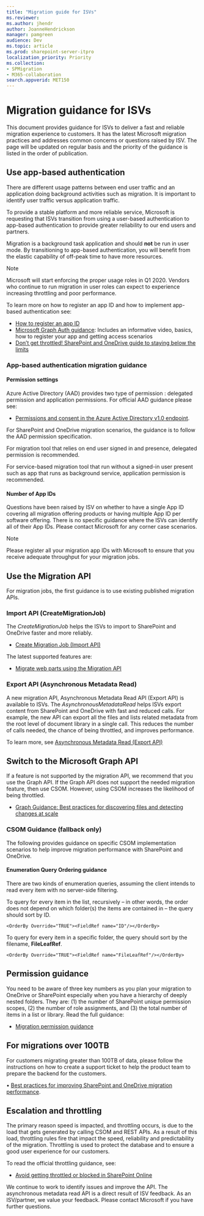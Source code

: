 ```yaml
---
title: "Migration guide for ISVs"
ms.reviewer: 
ms.author: jhendr
author: JoanneHendrickson
manager: pamgreen
audience: Dev
ms.topic: article
ms.prod: sharepoint-server-itpro
localization_priority: Priority
ms.collection: 
- SPMigration
- M365-collaboration
search.appverid: MET150
---
```

# Migration guidance for ISVs

This document provides guidance for ISVs to deliver a fast and reliable migration experience to customers. It has the latest Microsoft migration practices and addresses common concerns or questions raised by ISV. The page will be updated on regular basis and the priority of the guidance is listed in the order of publication.

## Use app-based authentication
There are different usage patterns between end user traffic and an application doing background activities such as migration. It is important to identify user traffic versus application traffic. 

To provide a stable platform and more reliable service, Microsoft is requesting that ISVs transition from using a user-based authentication to app-based authentication to provide greater reliability to our end users and partners. 

Migration is a background task application and should **not** be run in user mode. By transitioning to app-based authentication, you will benefit from the elastic capability of off-peak time to have more resources.  

> [!Note]
>Microsoft will start enforcing the proper usage roles in Q1 2020. Vendors who continue to run migration in user roles can expect to experience increasing throttling and poor performance.

To learn more on how to register an app ID and how to implement app-based authentication see:

- [How to register an app ID](https://nam06.safelinks.protection.outlook.com/?url=https%3A%2F%2Fdocs.microsoft.com%2Fen-us%2Fazure%2Factive-directory%2Fdevelop%2Factive-directory-v2-registration-portal&data=04%7C01%7CWan.Wu%40microsoft.com%7C7c98484b20de4fc80fb308d6da3e3509%7C72f988bf86f141af91ab2d7cd011db47%7C1%7C0%7C636936358039977299%7CUnknown%7CTWFpbGZsb3d8eyJWIjoiMC4wLjAwMDAiLCJQIjoiV2luMzIiLCJBTiI6Ik1haWwiLCJXVCI6Mn0%3D%7C-1&sdata=L%2BObRVyCBKPwvvY7MUUsWX%2B8yEIbzqaTkBjcmNjc1vk%3D&reserved=0)
- [Microsoft Graph Auth guidance](https://nam06.safelinks.protection.outlook.com/?url=https%3A%2F%2Fdocs.microsoft.com%2Fen-us%2Fgraph%2Fauth%2F&data=04%7C01%7CWan.Wu%40microsoft.com%7C7c98484b20de4fc80fb308d6da3e3509%7C72f988bf86f141af91ab2d7cd011db47%7C1%7C0%7C636936358039977299%7CUnknown%7CTWFpbGZsb3d8eyJWIjoiMC4wLjAwMDAiLCJQIjoiV2luMzIiLCJBTiI6Ik1haWwiLCJXVCI6Mn0%3D%7C-1&sdata=ZrFqXsLT3BtT8ynnlLQH9w7JZIOw07zu2X3EYbBmfD4%3D&reserved=0):   Includes an informative video, basics, how to register your app and getting access scenarios
- [Don’t get throttled! SharePoint and OneDrive guide to staying below the limits](https://www.youtube.com/watch?v=_pBHfGGdMfE)

### App-based authentication migration guidance

#### Permission settings
Azure Active Directory (AAD) provides two type of permission : delegated permission and application permissions. For official AAD guidance please see:

- [Permissions and consent in the Azure Active Directory v1.0 endpoint](https://docs.microsoft.com/azure/active-directory/develop/v1-permissions-and-consent). 

For SharePoint and OneDrive migration scenarios, the guidance is to follow the AAD permission specification. 

For migration tool that relies on end user signed in and presence, delegated permission is recommended. 

For service-based migration tool that run without a signed-in user present such as app that runs as background service, application permission is recommended.

#### Number of App IDs

Questions have been raised by ISV on whether to have a single App ID covering all migration offering products or having multiple App ID per software offering. There is no specific guidance where the ISVs can identify all of their App IDs. Please contact Microsoft for any corner case scenarios. 

>[!Note]
> Please register all your migration app IDs with Microsoft to ensure that you receive adequate throughput for your migration jobs.


## Use the Migration API 
For migration jobs, the first guidance is to use existing published migration APIs.

### Import API (CreateMigrationJob)

The *CreateMigrationJob* helps the ISVs to import to SharePoint and OneDrive faster and more reliably. 

- [Create Migration Job (Import API)](https://docs.microsoft.com/sharepoint/dev/apis/migration-api-overview)

The latest supported features are:

- [Migrate web parts using the Migration API](https://docs.microsoft.com/sharepoint/dev/apis/migrate-webparts-with-migrationapi)


### Export API (Asynchronous Metadata Read)

A new migration API, Asynchronous Metadata Read API (Export API) is  available to ISVs. The *AsynchronousMetadataRead* helps ISVs export content from SharePoint and OneDrive with fast and reduced calls. For example, the new API can export all the files and lists related metadata from the  root level of document library in a single call. This reduces the number of calls needed, the chance of being throttled, and improves performance.

To learn more, see [Asynchronous Metadata Read (Export API)](https://docs.microsoft.com/sharepoint/dev/apis/export-amr-api)

## Switch to the Microsoft Graph API 
If a feature is not supported by the migration API, we recommend that you use the Graph API.  If the Graph API does not support the needed migration feature, then use CSOM. However, using CSOM increases the likelihood of being throttled. 

- [Graph Guidance: Best practices for discovering files and detecting changes at scale](https://docs.microsoft.com/onedrive/developer/rest-api/concepts/scan-guidance?view=odsp-graph-online)

### CSOM Guidance (fallback only)

The following provides guidance on specific CSOM implementation scenarios to help improve migration performance with SharePoint and OneDrive.

#### Enumeration Query Ordering guidance 
There are two kinds of enumeration queries, assuming the client intends to read every item with no server-side filtering.

To query for every item in the list, recursively – in other words, the order does not depend on which folder(s) the items are contained in – the query should sort by ID.

    <OrderBy Override="TRUE"><FieldRef name="ID"/></OrderBy>
 
To query for every item in a specific folder, the query should sort by the filename, **FileLeafRef**.

    <OrderBy Override="TRUE"><FieldRef name="FileLeafRef"/></OrderBy>


## Permission guidance

You need to be aware of three key numbers as you plan your migration to OneDrive or SharePoint especially when you have a hierarchy of deeply nested folders. They are: (1) the number of SharePoint unique permission scopes, (2) the number of role assignments, and (3) the total number of items in a list or library. Read the full guidance:

- [Migration permission guidance](https://docs.microsoft.com/en-us/sharepoint/dev/apis/migration-perm-guidance)


## For migrations over 100TB 

For customers migrating greater than 100TB of data, please follow the instructions on how to create a support ticket to help the product team to prepare the backend for the customers. 

• [Best practices for improving SharePoint and OneDrive migration performance](https://docs.microsoft.com/sharepointmigration/sharepoint-online-and-onedrive-migration-speed). 
 
## Escalation and throttling
 
The primary reason speed is impacted, and throttling occurs, is due to the load that gets generated by calling CSOM and REST APIs. As a result of this load, throttling rules fire that impact the speed, reliability and predictability of the migration. Throttling is used to protect the database and to ensure a good user experience for our customers.
 
To read the official throttling guidance, see:

- [Avoid getting throttled or blocked in SharePoint Online](https://aka.ms/spo429)

We continue to work to identify issues and improve the API. The asynchronous metadata read API is a direct result of ISV feedback. As an ISV/partner, we value your feedback. Please contact Microsoft if you have further questions. 

